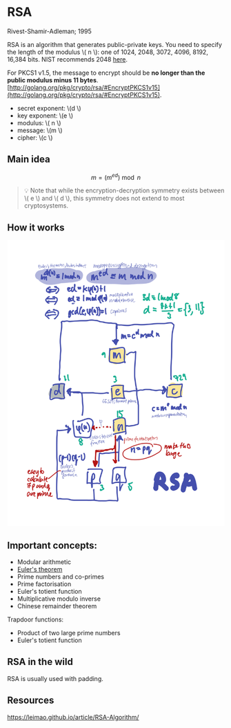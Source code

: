 # RSA

Rivest-Shamir-Adleman; 1995

RSA is an algorithm that generates public-private keys. You need to specify the length of the modulus \\( n \\): one of 1024, 2048, 3072, 4096, 8192, 16,384 bits. NIST recommends 2048 [here](https://nvlpubs.nist.gov/nistpubs/SpecialPublications/NIST.SP.800-57Pt3r1.pdf).

For PKCS1 v1.5, the message to encrypt should be **no longer than the public modulus minus 11 bytes**. [http://golang.org/pkg/crypto/rsa/#EncryptPKCS1v15](http://golang.org/pkg/crypto/rsa/#EncryptPKCS1v15).

- secret exponent: \\(d \\)
- key exponent: \\(e \\)
- modulus: \\( n \\)
- message: \\(m \\)
- cipher: \\(c \\)

## Main idea

$$
m = (m^{ed}) \bmod n
$$

> 💡 Note that while the encryption-decryption symmetry exists between \\( e \\) and \\( d \\), this symmetry does not extend to most cryptosystems.

## How it works

![How RSA works](rsa.png)

## Important concepts:

* Modular arithmetic
* [Euler's theorem](https://en.wikipedia.org/wiki/Euler%27s_theorem)
* Prime numbers and co-primes
* Prime factorisation
* Euler's totient function
* Multiplicative modulo inverse
* Chinese remainder theorem

Trapdoor functions:
* Product of two large prime numbers
* Euler's totient function
    
## RSA in the wild

RSA is usually used with padding.

## Resources

https://leimao.github.io/article/RSA-Algorithm/
